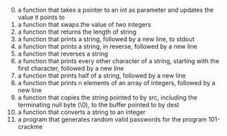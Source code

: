 0. a function that takes a pointer to an int as parameter and updates the value it points to
1. a function that swaps the value of two integers
2. a function that returns the length of string
3. a function that prints a string, followed by a new line, to stdout
4. a function that prints a string, in reverse, followed by a new line
5. a function that reverses a string
6. a function that prints every other character of a string, starting with the first character, followed by a new line
7. a function that prints half of a string, followed by a new line
8. a function that prints n elements of an array of integers, followed by a new line
9. a function that copies the string pointed to by src, including the terminating null byte (\0), to the buffer pointed to by dest
10. a function that converts a string to an integer
11.  a program that generates random valid passwords for the program 101-crackme
